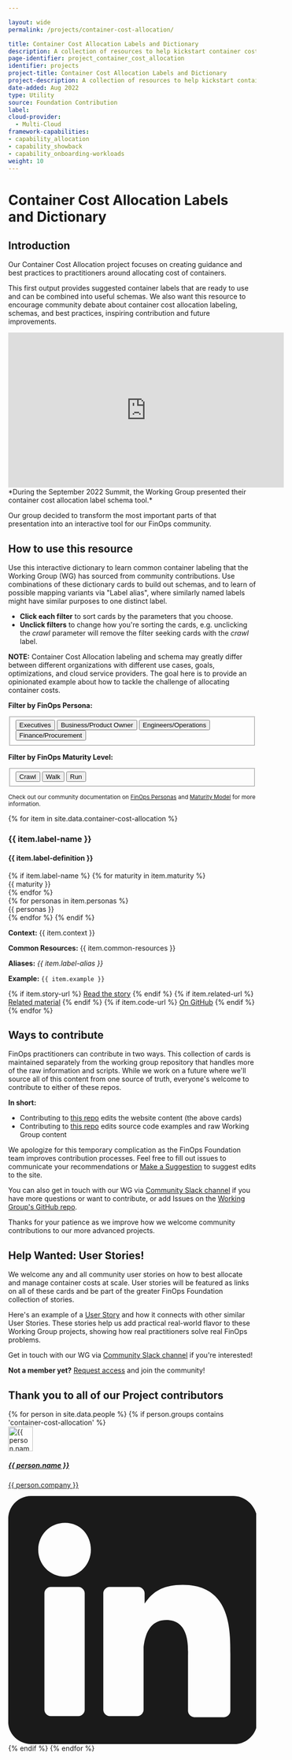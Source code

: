 ```yaml
---

layout: wide
permalink: /projects/container-cost-allocation/

title: Container Cost Allocation Labels and Dictionary
description: A collection of resources to help kickstart container cost allocation labeling, suggesting schemas to suit various personas and FinOps maturity levels.
page-identifier: project_container_cost_allocation
identifier: projects
project-title: Container Cost Allocation Labels and Dictionary
project-description: A collection of resources to help kickstart container cost allocation labeling, suggesting schemas to suit various personas and FinOps maturity levels.
date-added: Aug 2022
type: Utility
source: Foundation Contribution
label:
cloud-provider:
  - Multi-Cloud
framework-capabilities:
- capability_allocation
- capability_showback
- capability_onboarding-workloads
weight: 10
---
```


# Container Cost Allocation Labels and Dictionary

## Introduction

Our Container Cost Allocation project focuses on creating guidance and best practices to practitioners around allocating cost of containers.

This first output provides suggested container labels that are ready to use and can be combined into useful schemas. We also want this resource to encourage community debate about container cost allocation labeling, schemas, and best practices, inspiring contribution and future improvements.

<iframe width="560" height="315" src="https://www.youtube.com/embed/1iCl_JdBe5U" title="YouTube video player" frameborder="0" allow="accelerometer; clipboard-write; encrypted-media; gyroscope; picture-in-picture" allowfullscreen></iframe>
*During the September 2022 Summit, the Working Group presented their container cost allocation label schema tool.*

Our group decided to transform the most important parts of that presentation into an interactive tool for our FinOps community.

## How to use this resource

Use this interactive dictionary to learn common container labeling that the Working Group (WG) has sourced from community contributions. Use combinations of these dictionary cards to build out schemas, and to learn of possible mapping variants via "Label alias", where similarly named labels might have similar purposes to one distinct label.

* **Click each filter** to sort cards by the parameters that you choose.
* **Unclick filters** to change how you're sorting the cards, e.g. unclicking the *crawl* parameter will remove the filter seeking cards with the *crawl* label.

**NOTE:** Container Cost Allocation labeling and schema may greatly differ between different organizations with different use cases, goals, optimizations, and cloud service providers. The goal here is to provide an opinionated example about how to tackle the challenge of allocating container costs.

<b>Filter by FinOps Persona:</b>
<fieldset data-filter-group class="mb-4">
  <button type="button" class="badge-dgrey" data-toggle=".executive">Executives</button>
  <button type="button" class="badge-dgrey" data-toggle=".business">Business/Product Owner</button>
  <button type="button" class="badge-dgrey" data-toggle=".engineering">Engineers/Operations</button>
  <button type="button" class="badge-dgrey" data-toggle=".finance">Finance/Procurement</button>
</fieldset>

<b>Filter by FinOps Maturity Level:</b>
<fieldset data-filter-group>
  <button type="button" class="badge-dgrey" data-toggle=".crawl">Crawl</button>
  <button type="button" class="badge-dgrey" data-toggle=".walk">Walk</button>
  <button type="button" class="badge-dgrey" data-toggle=".run">Run</button>
</fieldset>

<sup>Check out our community documentation on [FinOps Personas](/framework/personas) and [Maturity Model](/framework/maturity-model) for more information.
</sup>

<div class="flex flex-col md:flex-row flex-wrap items-stretch mt-4 js-waste" id="js-waste">
{% for item in site.data.container-cost-allocation %}
  <div class="md:w-1/2 p-3 flex items-stretch mix {% if item.label-name %}{% for label in item.label-name %}{{ label | downcase }} {% endfor %}{% endif %} {% if item.maturity == 'crawl' %} crawl {% elsif item.maturity == 'walk' %} walk {% elsif item.maturity == 'run' %} run {% endif %} {% if item.personas contains 'executive' %} executive {% endif %} {% if item.personas contains 'business' %} business {% endif %} {% if item.personas contains 'engineering' %} engineering {% endif %} {% if item.personas contains 'finance' %} finance {% endif %}">
    <div class="w-full bg-gray-100 rounded-lg px-6 py-8 border-solid border-gray-100 border hover:border-green-500 transition-colors duration-200 shadow-sm cursor-pointer">
      <h3 class="text-xl font-bold text-gray-700 mb-2 mt-0 leading-6">{{ item.label-name }}</h3>
      <h4 class="my-4 mt-0 text-base font-normal text-gray-700 tracking-tight">{{ item.label-definition }}</h4>
      <div class="my-2">
        {% if item.label-name %}
          {% for maturity in item.maturity %}
            <div class="text-xs font-semibold text-gray-700 tracking-wider uppercase inline-block pr-4 py-px">{{ maturity }}</div>
          {% endfor %}<br>
          {% for personas in item.personas %}
            <div class="text-xs font-semibold text-gray-700 tracking-wider uppercase inline-block pr-4 py-px">{{ personas }}</div>
          {% endfor %}
        {% endif %}
      </div>
      <p><strong>Context:</strong> {{ item.context }}</p>
      <p><strong>Common Resources:</strong> {{ item.common-resources }}</p>
      <p><strong>Aliases:</strong> <em>{{ item.label-alias }}</em></p>
      <p><strong>Example:</strong> <code>{{ item.example }}</code></p>
      <div>
      {% if item.story-url %}
        <a class="py-1 px-2 shadow-sm text-sm rounded-md text-white bg-green-500 hover:bg-green-600 transition-colors duration-200 mb-1 inline-block" href="{{ item.story-url }}">Read the story</a>
      {% endif %}
      {% if item.related-url %}
        <a class="py-1 px-2 shadow-sm text-sm rounded-md text-white bg-green-500 hover:bg-green-600 transition-colors duration-200 mb-1 inline-block" href="{{ item.related-url }}">Related material</a>
      {% endif %}
      {% if item.code-url %}
        <a class="py-1 px-2 shadow-sm text-sm rounded-md text-white bg-green-500 hover:bg-green-600 transition-colors duration-200 mb-1 inline-block" href="{{ item.code-url }}">On GitHub</a>
      {% endif %}
      </div>
    </div>
  </div>
{% endfor %}
</div>

## Ways to contribute
FinOps practitioners can contribute in two ways. This collection of cards is maintained separately from the working group repository that handles more of the raw information and scripts. While we work on a future where we'll source all of this content from one source of truth, everyone's welcome to contribute to either of these repos.

**In short:**
* Contributing to [this repo](https://github.com/finopsfoundation/framework) edits the website content (the above cards)
* Contributing to [this repo](https://github.com/finopsfoundation/sig-containers) edits source code examples and raw Working Group content

We apologize for this temporary complication as the FinOps Foundation team improves contribution processes. Feel free to fill out issues to communicate your recommendations or <a href="javascript:void(0);" onclick="modalToggle('modal-contribute')">Make a Suggestion</a> to suggest edits to the site.

You can also get in touch with our WG via [Community Slack channel](https://finopsfoundation.slack.com/archives/C0180PC67T2) if you have more questions or want to contribute, or add Issues on the [Working Group's GitHub repo](https://github.com/finopsfoundation/sig-containers).

Thanks for your patience as we improve how we welcome community contributions to our more advanced projects.

## Help Wanted: User Stories!

We welcome any and all community user stories on how to best allocate and manage container costs at scale. User stories will be featured as links on all of these cards and be part of the greater FinOps Foundation collection of stories.

Here's an example of a [User Story](https://www.finops.org/stories/avoid-and-simplify/) and how it connects with other similar User Stories. These stories help us add practical real-world flavor to these Working Group projects, showing how real practitioners solve real FinOps problems.

Get in touch with our WG via [Community Slack channel](https://finopsfoundation.slack.com/archives/C0180PC67T2) if you're interested!

**Not a member yet?** [Request access](http://finops.org/membership/) and join the community!

## Thank you to all of our Project contributors

<div class="flex md:flex-row flex-wrap items-stretch p-4 rounded-md mt-4">
{% for person in site.data.people %}
  {% if person.groups contains 'container-cost-allocation' %}
     <div class="w-1/2 md:w-1/3 p-2 flex">
      <a href="{{ person.linkedin-url }}" class="flex bg-gray-100 w-full items-stretch p-4 rounded-lg shadow-sm border-solid border-gray-200 border hover:-translate-y-1 hover:shadow-lg transition transform duration-500 hover:border-green-500">
          <div>
            <img src="/img/people/{{ person.image }}" alt="{{ person.name }}" width="50" class="rounded-full inline-block" />
          </div>
          <div class="flex-grow pl-4">
            <h5 class="mt-2 mb-1 leading-tight font-bold">{{ person.name }}</h5>
            <p class="m-0 leading-tight text-sm">{{ person.company }}</p>
          </div>
          <div>
            <svg class="h-4 w-4" fill="currentColor" viewBox="0 0 24 24" aria-hidden="true">
              <path class="st0" d="M21.8,0H2.2C1,0,0,1,0,2.2v19.7C0,23,1,24,2.2,24h19.7c1.2,0,2.2-1,2.2-2.2V2.2C24,1,23,0,21.8,0z M7.4,20.7
                c0,0.3-0.3,0.6-0.6,0.6H4.1c-0.3,0-0.6-0.3-0.6-0.6V9.4c0-0.3,0.3-0.6,0.6-0.6h2.7c0.3,0,0.6,0.3,0.6,0.6V20.7z M5.5,7.8
                C4,7.8,2.9,6.6,2.9,5.2S4,2.6,5.5,2.6S8,3.8,8,5.2S6.9,7.8,5.5,7.8z M21.5,20.8c0,0.3-0.3,0.6-0.6,0.6H18c-0.3,0-0.6-0.3-0.6-0.6
                v-5.3c0-0.8,0.2-3.5-2.1-3.5c-1.8,0-2.1,1.8-2.2,2.6v6.1c0,0.3-0.3,0.6-0.6,0.6H9.8c-0.3,0-0.6-0.3-0.6-0.6V9.4
                c0-0.3,0.3-0.6,0.6-0.6h2.8c0.3,0,0.6,0.3,0.6,0.6v1c0.7-1,1.6-1.8,3.7-1.8c4.6,0,4.6,4.3,4.6,6.7L21.5,20.8L21.5,20.8z"/>
            </svg>
          </div>
      </a>
    </div>
  {% endif %}
{% endfor %}
</div>
